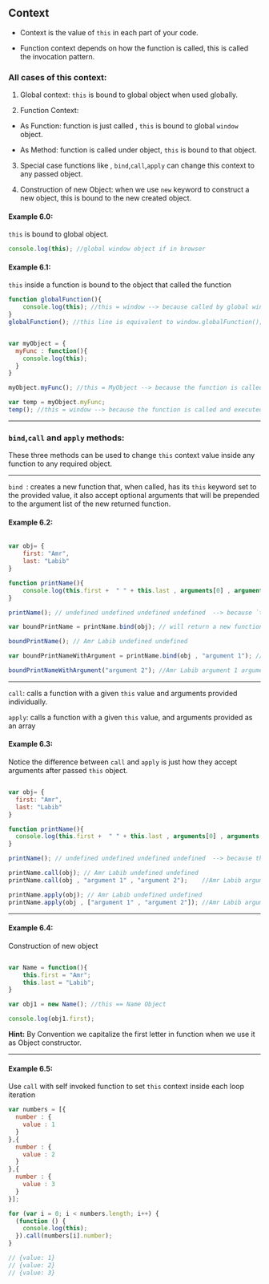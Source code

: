 ## Context
* Context is the value of `this` in each part of your code.

* Function context depends on how the function is called, this is called the invocation pattern.


### All cases of this context:

1. Global context:
`this` is bound to global object when used globally.

2. Function Context:
 * As Function: function is just called , `this` is bound to global `window` object.

 * As Method: function is called under object, `this` is bound to that object.

3. Special case functions like , `bind`,`call`,`apply` can change this context to any passed object.

4. Construction of new Object: when we use `new` keyword to construct a new object, this is bound to the new created object.

#### Example 6.0:

`this` is bound to global object.

```javascript
console.log(this); //global window object if in browser
```

#### Example 6.1:

`this` inside a function is bound to the object that called the function

```javascript
function globalFunction(){
	console.log(this); //this = window --> because called by global window object
}
globalFunction(); //this line is equivalent to window.globalFunction();


var myObject = {
  myFunc : function(){
    console.log(this);
  }
}

myObject.myFunc(); //this = MyObject --> because the function is called on myObject

var temp = myObject.myFunc;
temp(); //this = window --> because the function is called and executed from global window object

```

---

### `bind`,`call` and `apply` methods:

These three methods can be used to change `this` context value inside any function to any required object.

---

`bind `: creates a new function that, when called, has its `this` keyword set to the provided value, it also accept optional arguments that will be prepended to the argument list of the new returned function.


#### Example 6.2:

```javascript

var obj= {
	first: "Amr",
	last: "Labib"
}

function printName(){
	console.log(this.first +  " " + this.last , arguments[0] , arguments[1]);
}

printName(); // undefined undefined undefined undefined  --> because `this` is bound to global window object, also we don't have any argument passed to the function

var boundPrintName = printName.bind(obj); // will return a new function with `this` bound to obj

boundPrintName(); // Amr Labib undefined undefined

var boundPrintNameWithArgument = printName.bind(obj , "argument 1"); //will return new function with `this` bound to obj and first argument set to "argument 1"

boundPrintNameWithArgument("argument 2"); //Amr Labib argument 1 argument 2

```

---


`call`: calls a function with a given `this` value and arguments provided individually.

`apply`: calls a function with a given `this` value, and arguments provided as an array

#### Example 6.3:

Notice the difference between `call` and `apply` is just how they accept arguments after passed `this` object.

```javascript

var obj= {
  first: "Amr",
  last: "Labib"
}

function printName(){
  console.log(this.first +  " " + this.last , arguments[0] , arguments[1] );
}

printName(); // undefined undefined undefined undefined  --> because this is bound to global window object, also we don't have any argument passed to the function

printName.call(obj); // Amr Labib undefined undefined
printName.call(obj , "argument 1" , "argument 2");    //Amr Labib argument 1 argument 2

printName.apply(obj); // Amr Labib undefined undefined
printName.apply(obj , ["argument 1" , "argument 2"]); //Amr Labib argument 1 argument 2

```

---

#### Example 6.4:

Construction of new object

```javascript

var Name = function(){
	this.first = "Amr";
	this.last = "Labib";
}

var obj1 = new Name(); //this == Name Object

console.log(obj1.first);

```

**Hint:**
By Convention we capitalize the first letter in function when we use it as Object constructor.

---

#### Example 6.5:

Use `call` with self invoked function to set `this` context inside each loop iteration

```javascript
var numbers = [{
  number : {
  	value : 1
  }
},{
  number : {
  	value : 2
  }
},{
  number : {
  	value : 3
  }
}];

for (var i = 0; i < numbers.length; i++) {
  (function () {
    console.log(this);
  }).call(numbers[i].number);
}

// {value: 1}
// {value: 2}
// {value: 3}

```
